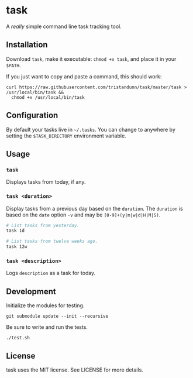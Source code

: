 # task

A *really* simple command line task tracking tool.

## Installation

Download `task`, make it executable: `chmod +x task`, and place it in your `$PATH`.

If you just want to copy and paste a command, this should work:

    curl https://raw.githubusercontent.com/tristandunn/task/master/task > /usr/local/bin/task &&
      chmod +x /usr/local/bin/task

## Configuration

By default your tasks live in `~/.tasks`. You can change to anywhere by setting the `$TASK_DIRECTORY` environment variable.

## Usage

### `task`

Displays tasks from today, if any.

### `task <duration>`

Display tasks from a previous day based on the `duration`. The `duration` is
based on the `date` option `-v` and may be `[0-9]+(y|m|w|d|H|M|S)`.

```bash
# List tasks from yesterday.
task 1d

# List tasks from twelve weeks ago.
task 12w
```

### `task <description>`

Logs `description` as a task for today.

## Development

Initialize the modules for testing.

    git submodule update --init --recursive

Be sure to write and run the tests.

    ./test.sh

## License

task uses the MIT license. See LICENSE for more details.
